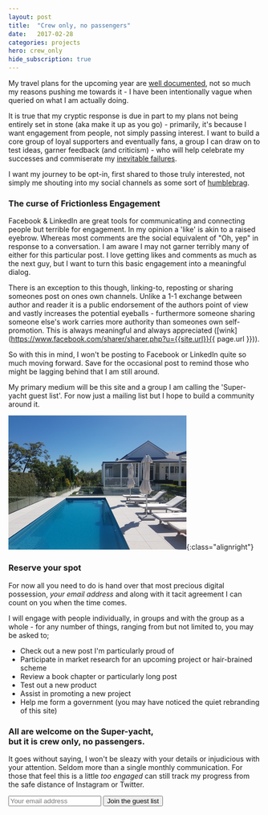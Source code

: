 ```yaml
---
layout: post
title:  "Crew only, no passengers"
date:   2017-02-28
categories: projects
hero: crew_only
hide_subscription: true
---
```

My travel plans for the upcoming year are [well documented](/the_plan/), not so much my reasons pushing me towards it - I have been intentionally vague when queried on what I am actually doing.

It is true that my cryptic response is due in part to my plans not being entirely set in stone (aka make it up as you go) - primarily, it's because I want engagement from people, not simply passing interest. I want to build a core group of loyal supporters and eventually fans, a group I can draw on to test ideas, garner feedback (and criticism) - who will help celebrate my successes and commiserate my [inevitable failures](http://yesdrillsergeant.com).

I want my journey to be opt-in, first shared to those truly interested, not simply me shouting into my social channels as some sort of [humblebrag](https://www.washingtonpost.com/news/wonk/wp/2015/06/16/the-rise-of-humblebragging-the-best-way-to-lose-your-friends-respect/?utm_term=.2af2fedbf89e).

### The curse of Frictionless Engagement

Facebook & LinkedIn are great tools for communicating and connecting people but terrible for engagement. In my opinion a 'like' is akin to a raised eyebrow. Whereas most comments are the social equivalent of "Oh, yep" in response to a conversation. I am aware I may not garner terribly many of either for this particular post. I love getting likes and comments as much as the next guy, but I want to turn this basic engagement into a meaningful dialog.

There is an exception to this though, linking-to, reposting or sharing someones post on ones own channels. Unlike a 1-1 exchange between author and reader it is a public endorsement of the authors point of view and vastly increases the potential eyeballs - furthermore someone sharing someone else's work carries more authority than someones own self-promotion. This is always meaningful and always appreciated ([wink](https://www.facebook.com/sharer/sharer.php?u={{site.url}}{{ page.url }})).

So with this in mind, I won't be posting to Facebook or LinkedIn quite so much moving forward. Save for the occasional post to remind those who might be lagging behind that I am still around.

My primary medium will be this site and a group I am calling the 'Super-yacht guest list'. For now just a mailing list but I hope to build a community around it.

![Join me by the pool](/assets/img/posts/pool.png){:class="alignright"}
### Reserve your spot

For now all you need to do is hand over that most precious digital possession, _your email address_ and along with it tacit agreement I can count on you when the time comes.

I will engage with people individually, in groups and with the group as a whole - for any number of things, ranging from but not limited to, you may be asked to;

* Check out a new post I'm particularly proud of
* Participate in market research for an upcoming project or hair-brained scheme
* Review a book chapter or particularly long post
* Test out a new product
* Assist in promoting a new project
* Help me form a government (you may have noticed the quiet rebranding of this site)

### All are welcome on the Super-yacht,<br />but it is crew only, no passengers.

It goes without saying, I won't be sleazy with your details or injudicious with your attention. Seldom more than a single monthly communication. For those that feel this is a little _too engaged_ can still track my progress from the safe distance of Instagram or Twitter.

<div class="row">
    <div class="col-sm-2">
    </div>
    <div class="col-sm-8">
        <div class="widget newsletter">
          <form class="validate relative newsletter-form" action="//joshmeetworld.us15.list-manage.com/subscribe/post?u=27f8796bb9a511ec1d9760d97&amp;id=90cacc3d6f" method="post" id="mc-embedded-subscribe-form" name="mc-embedded-subscribe-form" novalidate>
            <input type="email" value="" name="EMAIL" class="email" id="mce-EMAIL" placeholder="Your email address" required>
          <input type="submit" value="Join the guest list" name="subscribe" id="submit-button" class="btn btn-lg btn-color">
          </form>
        </div>
    </div>
</div>
